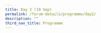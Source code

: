 ```yaml
---
title: Day 2 (19 Sep)
permalink: /forum-details/programme/day2/
description: ""
third_nav_title: Programme
---
```

